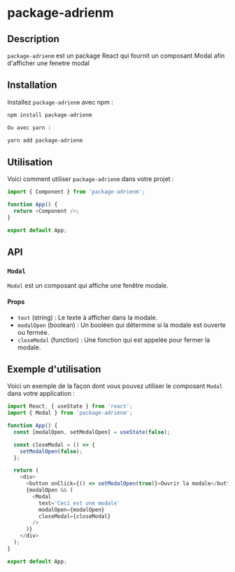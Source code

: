 # package-adrienm

## Description

`package-adrienm` est un package React qui fournit un composant Modal afin d'afficher une fenetre modal

## Installation

Installez `package-adrienm` avec npm :

```bash
npm install package-adrienm

Ou avec yarn :

yarn add package-adrienm
```

## Utilisation

Voici comment utiliser `package-adrienm` dans votre projet :

```javascript
import { Component } from 'package-adrienm';

function App() {
  return <Component />;
}

export default App;
```

## API

### `Modal`

`Modal` est un composant qui affiche une fenêtre modale.

#### Props

- `text` (string) : Le texte à afficher dans la modale.
- `modalOpen` (boolean) : Un booléen qui détermine si la modale est ouverte ou fermée.
- `closeModal` (function) : Une fonction qui est appelée pour fermer la modale.

## Exemple d'utilisation

Voici un exemple de la façon dont vous pouvez utiliser le composant `Modal` dans votre application :

```javascript
import React, { useState } from 'react';
import { Modal } from 'package-adrienm';

function App() {
  const [modalOpen, setModalOpen] = useState(false);

  const closeModal = () => {
    setModalOpen(false);
  };

  return (
    <div>
      <button onClick={() => setModalOpen(true)}>Ouvrir la modale</button>
      {modalOpen && (
        <Modal
          text='Ceci est une modale'
          modalOpen={modalOpen}
          closeModal={closeModal}
        />
      )}
    </div>
  );
}

export default App;
```
